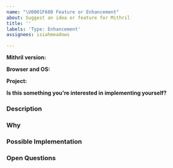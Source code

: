 ```yaml
---
name: "\U0001F680 Feature or Enhancement"
about: Suggest an idea or feature for Mithril
title: ''
labels: 'Type: Enhancement'
assignees: isiahmeadows

---
```


<!-- Provide a general summary of your suggestion in the "Title" above -->
<!--
Optional: Provide the exact version of Mithril you're experiencing issues with.
This could matter, even if it's really old like version 0.1.0. Do note that bugs
in older versions are commonly fixed in newer versions and that newer versions
do end up with a lot more features than older versions, so it's unlikely we'll
add new features to older versions like 0.1.x.
-->
**Mithril version:**

<!--
Optional: Provide the name and version of both the browser and operating system
you're running Mithril on. If it's multiple, feel free to list multiple. This
could matter, even if it's super ancient like IE 6 on Windows XP.
-->
**Browser and OS:**

<!--
Optional: Provide a link to your project, if it happens to be open source or if
you created a repo somewhere that we can look into further. If it's multiple
projects, feel free to list them all.
-->
**Project:**

<!-- Required -->
**Is this something you're interested in implementing yourself?**

### Description
<!--
What exactly are you suggesting? Is it a particular missing feature? An odd
design choice you think could be improved? This doesn't need to be a concrete,
fully-fledged proposal, but it does need to be clear - it's hard to act on
suggestions that are too vague or generic.
-->

### Why
<!--
Why is this important to you? How would you use it? We need to know what
problems it would solve in the real world and what benefits it would bring, for
both you and other potential users, so we know how we should prioritize it and
so we can see if a better solution might exist.
-->

### Possible Implementation
<!--
Optional: How might this be implemented? This is optional, but it helps us put
the size and cost of the feature into perspective. Simpler features to implement
can often be justified by just being helpful, but big, complex features could
require a massive benefit to pay for their size, scale, and complexity.

(This is why the discussion on a context API similar to React's got so
contentious - it's right on that line where it could go either way on the
cost/benefit ratio for us.)
-->

### Open Questions
<!--
Optional: What things still need discussed? If there are certain details you
aren't sure about, this could help inform discussion. Open questions like these
are precisely what shaped our sync vs async redraw API to be what they are for
v2.
-->
